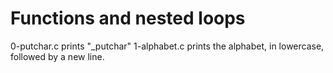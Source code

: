# Functions and nested loops
0-putchar.c prints "_putchar"
1-alphabet.c prints the alphabet, in lowercase, followed by a new line.

